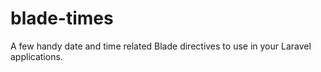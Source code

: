 # blade-times
A few handy date and time related Blade directives to use in your Laravel applications.
